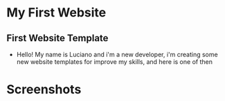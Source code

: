 # My First Website
## First Website Template
- Hello! My name is Luciano and i'm a new developer, i'm creating some new website templates for improve my skills, and here is one of then

# Screenshots

